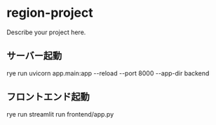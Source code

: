 # region-project

Describe your project here.

## サーバー起動

rye run uvicorn app.main:app --reload --port 8000 --app-dir backend

## フロントエンド起動
rye run streamlit run frontend/app.py